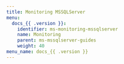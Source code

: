 ```yaml
---
title: Monitoring MSSQLServer
menu:
  docs_{{ .version }}:
    identifier: ms-monitoring-mssqlserver
    name: Monitoring
    parent: ms-mssqlserver-guides
    weight: 40
menu_name: docs_{{ .version }}
---
```

